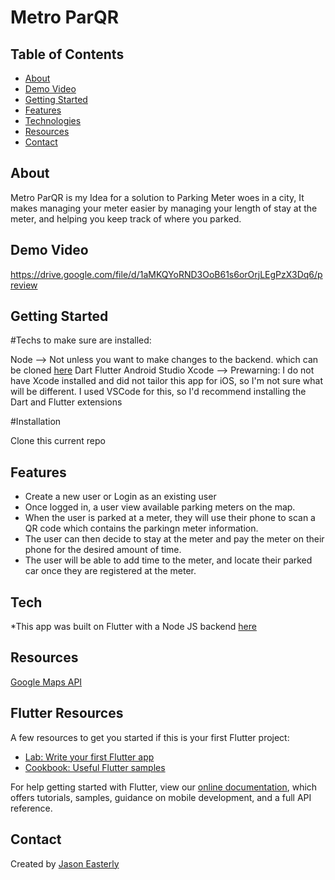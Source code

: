 # Metro ParQR


## Table of Contents

* [About](#about) 
* [Demo Video](#demo_video)
* [Getting Started](#getting_started)             
* [Features](#features)
* [Technologies](#technologies)
* [Resources](#resources)
* [Contact](#contact)


## About

Metro ParQR is my Idea for a solution to Parking Meter woes in a city, It makes managing your meter easier by managing your length of stay at the meter, and helping you keep track of where you parked. 

## Demo Video

https://drive.google.com/file/d/1aMKQYoRND3OoB61s6orOrjLEgPzX3Dq6/preview

## Getting Started
 

#Techs to make sure are installed:

Node  --> Not unless you want to make changes to the backend. which can be cloned [here](https://github.com/jason1110/metro-parQR-be)
Dart
Flutter
Android Studio
Xcode --> Prewarning: I do not have Xcode installed and did not tailor this app for iOS, so I'm not sure what will be different.
I used VSCode for this, so I'd recommend installing the Dart and Flutter extensions

#Installation

Clone this current repo

## Features

* Create a new user or Login as an existing user
* Once logged in, a user view available parking meters on the map.
* When the user is parked at a meter, they will use their phone to scan a QR code which contains the parkingn meter information.
* The user can then decide to stay at the meter and pay the meter on their phone for the desired amount of time. 
* The user will be able to add time to the meter, and locate their parked car once they are registered at the meter. 


## Tech

*This app was built on Flutter with a Node JS backend [here](https://github.com/jason1110/metro-parQR-be)
    
## Resources

[Google Maps API](https://cloud.google.com/maps-platform)


## Flutter Resources


A few resources to get you started if this is your first Flutter project:

- [Lab: Write your first Flutter app](https://flutter.dev/docs/get-started/codelab)
- [Cookbook: Useful Flutter samples](https://flutter.dev/docs/cookbook)

For help getting started with Flutter, view our
[online documentation](https://flutter.dev/docs), which offers tutorials,
samples, guidance on mobile development, and a full API reference.



## Contact

Created by [Jason Easterly](https://www.linkedin.com/in/jason-e-72522990/)






